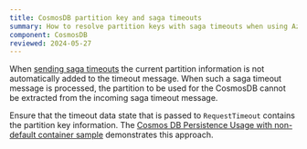 ```yaml
---
title: CosmosDB partition key and saga timeouts
summary: How to resolve partition keys with saga timeouts when using Azure Cosmos DB
component: CosmosDB
reviewed: 2024-05-27
---
```


When [sending saga timeouts](/nservicebus/sagas/timeouts.md/) the current partition information is not automatically added to the timeout message. When such a saga timeout message is processed, the partition to be used for the CosmosDB cannot be extracted from the incoming saga timeout message.

Ensure that the timeout data state that is passed to `RequestTimeout` contains the partition key information. The [Cosmos DB Persistence Usage with non-default container sample](/samples/cosmosdb/container/) demonstrates this approach.
